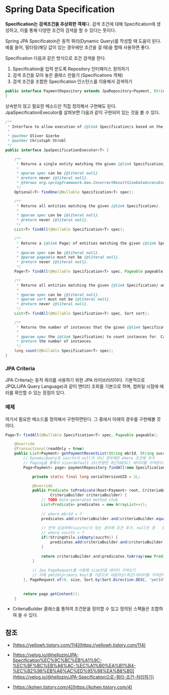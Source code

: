 # Spring Data Specification

**Specification는 검색조건을 추상화한 객체**다. 검색 조건에 대해 Specification에 생성하고, 이를 통해 다양한 조건의 검색을 할 수 있다는 뜻이다. 

Spring JPA Specificatoin은 동적 쿼리(Dynamic Query)를 작성할 때 도움이 된다. 예를 들어, 필터링(해당 값이 있는 경우에만 조건을 걸 때)을 할때 사용하면 좋다. 

Specification 다음과 같은 방식으로 조건 검색을 한다. 

1. Specification을 입력 받도록 Repository 인터페이스 정의하기
2. 검색 조건을 모아 놓은 클래스 만들기 (Specifications 객체)
3. 검색 조건을 조합한 Specification 인스턴스를 이용해서 검색하기

```java
public interface PaymentRepository extends JpaRepository<Payment, String>, JpaSpecificationExecutor<Payment>{
}

```

상속받지 않고 필요한 메소드만 직접 정의해서 구현해도 된다. JpaSpecificationExecutor를 살펴보면 다음과 같이 구현되어 있는 것을 볼 수 있다.

```java
/**
 * Interface to allow execution of {@link Specification}s based on the JPA criteria API.
 *
 * @author Oliver Gierke
 * @author Christoph Strobl
 */
public interface JpaSpecificationExecutor<T> {

	/**
	 * Returns a single entity matching the given {@link Specification} or {@link Optional#empty()} if none found.
	 *
	 * @param spec can be {@literal null}.
	 * @return never {@literal null}.
	 * @throws org.springframework.dao.IncorrectResultSizeDataAccessException if more than one entity found.
	 */
	Optional<T> findOne(@Nullable Specification<T> spec);

	/**
	 * Returns all entities matching the given {@link Specification}.
	 *
	 * @param spec can be {@literal null}.
	 * @return never {@literal null}.
	 */
	List<T> findAll(@Nullable Specification<T> spec);

	/**
	 * Returns a {@link Page} of entities matching the given {@link Specification}.
	 *
	 * @param spec can be {@literal null}.
	 * @param pageable must not be {@literal null}.
	 * @return never {@literal null}.
	 */
	Page<T> findAll(@Nullable Specification<T> spec, Pageable pageable);

	/**
	 * Returns all entities matching the given {@link Specification} and {@link Sort}.
	 *
	 * @param spec can be {@literal null}.
	 * @param sort must not be {@literal null}.
	 * @return never {@literal null}.
	 */
	List<T> findAll(@Nullable Specification<T> spec, Sort sort);

	/**
	 * Returns the number of instances that the given {@link Specification} will return.
	 *
	 * @param spec the {@link Specification} to count instances for. Can be {@literal null}.
	 * @return the number of instances.
	 */
	long count(@Nullable Specification<T> spec);
}
```

### JPA Criteria

JPA Criteria는 동적 쿼리를 사용하기 위한 JPA 라이브러리이다. 기본적으로 JPQL(JPA Query Language)과 같이 엔티티 조회를 기본으로 하며, 컴파일 시점에 에러를 확인할 수 있는 장점이 있다.

### 예제

여기서 필요한 메소드를 정의해서 구현하면된다. 그 중에서 아래의 경우를 구현해볼 것이다. 

```java
Page<T> findAll(@Nullable Specification<T> spec, Pageable pageable);
```

```java
	@Override
	@Transactional(readOnly = true)
	public List<Payment> getPaymentRecentList(String mbrId, String succYn, Integer size) {
		// DynamicQuery로 succYn이 null이 아닌 경우에만 where 조건에 추가
		// Paging을 통해서 size(default 15)만큼만 최근(DESC) 데이터를 가져온다.
		Page<Payment> page= paymentRepository.findAll(new Specification<Payment>() {

			private static final long serialVersionUID = 1L;

			@Override
			public Predicate toPredicate(Root<Payment> root, CriteriaQuery<?> query,
					CriteriaBuilder criteriaBuilder) {
				// TODO Auto-generated method stub
				List<Predicate> predicates = new ArrayList<>();
				
				// where mbrId = ?
				predicates.add(criteriaBuilder.and(criteriaBuilder.equal(root.get( "mbrId"), mbrId)));
				
				// 만약 성공여부(succYn)이 있는 경우에 조건 추가. null인 경   우 전체(Y/N) 조회 
				// where succYn = ?
				if(!StringUtils.isEmpty(succYn)) {
					predicates.add(criteriaBuilder.and(criteriaBuilder.equal(root.get( "succYn"), succYn)));
				}
				
				return criteriaBuilder.and(predicates.toArray(new Predicate[predicates.size()]));
			}
		
			// Jpa PageRequest를 사용해 size만큼 데이터 가져오기
			// 이때 pmtId(primary key)를 기준으로 내림차순(최근)데이터를 가져온다. 
		}, PageRequest.of(0, size, Sort.by(Sort.Direction.DESC, "pmtId"))); 
		
		
		return page.getContent();
	}

```

- CriteriaBuilder 클래스를 통하여 조건문을 정의할 수 있고 정의된 스펙들은 조합하여 쓸 수 있다.

## 참조

- [https://yellowh.tistory.com/114](https://yellowh.tistory.com/114)

- [https://velog.io/@hellozin/JPA-Specification%EC%9C%BC%EB%A1%9C-%EC%BF%BC%EB%A6%AC-%EC%A1%B0%EA%B1%B4-%EC%B2%98%EB%A6%AC%ED%95%98%EA%B8%B0](https://velog.io/@hellozin/JPA-Specification으로-쿼리-조건-처리하기)
- [https://kohen.tistory.com/4](https://kohen.tistory.com/4)

